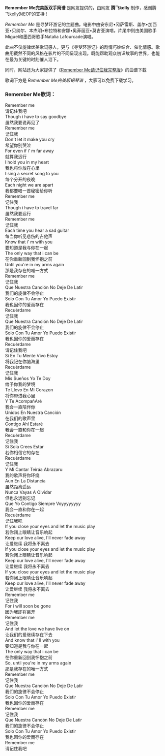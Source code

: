 

**Remember Me完美版双手简谱** 是网友提供的，由网友 **腾飞kelly** 制作，感谢腾飞kelly对EOP的支持！

_Remember Me_
是寻梦环游记的主题曲。电影中由安东尼•冈萨雷斯、盖尔•加西亚•贝纳尔、本杰明•布拉特和安娜•奥菲丽亚•莫吉亚演唱，片尾中则由美国歌手Miguel和墨西哥歌手Natalia
Lafourcade演唱。

此曲不仅旋律优美歌词感人，更与《寻梦环游记》的剧情巧妙结合、催化情感。歌曲用截然不同的风格在影片的不同呈现出现，既能帮助观众初识故事的世界，也能在最为关键的时刻催人泪下。

同时，网站还为大家提供了《[Remember Me请记住我完整版](Music-8737-Remember-Me请记住我完整版-电影Coco主题曲.html
"Remember Me请记住我完整版")》的曲谱下载

歌词下方是 _Remember Me完美版钢琴谱_ ，大家可以免费下载学习。

### Remember Me歌词：

Remember me  
请记住我吧  
Though i have to say goodbye  
虽然我要说再见了  
Remember me  
记住我  
Don't let it make you cry  
希望你别哭泣  
For even if i' m far away  
就算我远行  
I hold you in my heart  
我也将你放在心里  
I sing a secret song to you  
每个分开的夜晚  
Each night we are apart  
我都要唱一首秘密给你听  
Remember me  
记住我  
Though i have to travel far  
虽然我要远行  
Remember me  
记住我  
Each time you hear a sad guitar  
每当你听见悲伤的吉他声  
Know that i' m with you  
要知道是我与你在一起  
The only way that i can be  
在你重新回到我怀抱之前  
Until you're in my arms again  
那是我存在的唯一方式  
Remember me  
记住我  
Que Nuestra Canción No Deje De Latir  
我们的旋律不会停止  
Solo Con Tu Amor Yo Puedo Existir  
我也因你的爱而存在  
Recuérdame  
记住我  
Que Nuestra Canción No Deje De Latir  
我们的旋律不会停止  
Solo Con Tu Amor Yo Puedo Existir  
我也因你的爱而存在  
Recuérdame  
请记住我吧  
Si En Tu Mente Vivo Estoy  
将我记在你脑海里  
Recuérdame  
记住我  
Mis Sueños Yo Te Doy  
给予你我的梦境  
Te Llevo En Mi Corazon  
将你带进我心里  
Y Te AcompañAré  
我会一直陪伴你  
Unidos En Nuestra Canción  
在我们的歌声里  
Contigo Ahí Estaré  
我会一直和你在一起  
Recuérdame  
记住我  
Si Sola Crees Estar  
若你相信它的存在  
Recuérdame  
记住我  
Y Mi Cantar Teiráa Abrazaru  
我的歌声将你环绕  
Aun En La Distancia  
虽然距离遥远  
Nunca Vayas A Olvidar  
但也永远别忘记  
Que Yo Contigo Siempre Voyyyyyyyy  
我会一直和你在一起  
Recuérdame  
记住我吧  
If you close your eyes and let the music play  
若你闭上眼睛让音乐响起  
Keep our love alive, I'll never fade away  
让爱继续 我将永不离去  
If you close your eyes and let the music play  
若你闭上眼睛让音乐响起  
Keep our love alive, I'll never fade away  
让爱继续 我将永不离去  
If you close your eyes and let the music play  
若你闭上眼睛让音乐响起  
Keep our love alive, I'll never fade away  
让爱继续 我将永不离去  
Remember me  
记住我  
For i will soon be gone  
因为我即将离开  
Remember me  
记住我  
And let the love we have live on  
让我们的爱继续存在下去  
And know that i' ll with you  
要知道是我与你在一起  
The only way that i can be  
在你重新回到我怀抱之前  
So, until you're in my arms again  
那是我存在的唯一方式  
Remember me  
记住我  
Que Nuestra Canción No Deje De Latir  
我们的旋律不会停止  
Solo Con Tu Amor Yo Puedo Existir  
我也因你的爱而存在  
Remember me  
记住我  
Que Nuestra Cancón No Deje De Latir  
我们的旋律不会停止  
Solo Con Tu Amor Yo Puedo Existir  
我也因你的爱而存在  
Remember me  
请记住我吧


